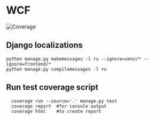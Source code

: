 # WCF
![Coverage](https://img.shields.io/badge/Coverage-67%25-yellow) 

## Django localizations
```shell script
python manage.py makemessages -l ru --ignore=venv/* --ignore=frontend/*
python manage.py compilemessages -l ru
```

## Run test coverage script 
```shell script
  coverage run --source='.' manage.py test
  coverage report  #for console output
  coverage html    #to create report
```